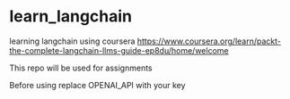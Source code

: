 # learn_langchain
learning langchain using coursera https://www.coursera.org/learn/packt-the-complete-langchain-llms-guide-ep8du/home/welcome

This repo will be used for assignments

Before using replace OPENAI_API with your key
